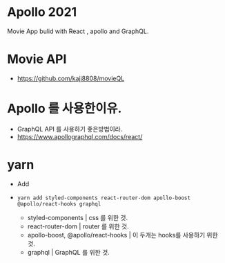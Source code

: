 # Apollo 2021

Movie App bulid with React , apollo and GraphQL.

#   Movie API
-   https://github.com/kajj8808/movieQL

# Apollo 를 사용한이유.

-   GraphQL API 를 사용하기 좋은방법이라.
-   https://www.apollographql.com/docs/react/

# yarn

-   Add
-     yarn add styled-components react-router-dom apollo-boost @apollo/react-hooks graphql
    -   styled-components | css 를 위한 것.
    -   react-router-dom | router 를 위한 것.
    -   apollo-boost, @apollo/react-hooks | 이 두개는 hooks를 사용하기 위한 것.
    -   graphql | GraphQL 를 위한 것.
